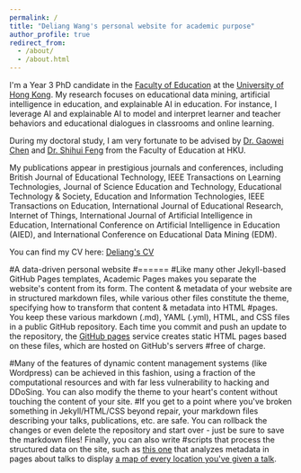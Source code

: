 ```yaml
---
permalink: /
title: "Deliang Wang's personal website for academic purpose"
author_profile: true
redirect_from: 
  - /about/
  - /about.html
---
```

I'm a Year 3 PhD candidate in the [Faculty of Education](https://web.edu.hku.hk/) at the [University of Hong Kong](https://www.hku.hk/). My research focuses on educational data mining, artificial intelligence in education, and explainable AI in education. For instance, I leverage AI and explainable AI to model and interpret learner and teacher behaviors and educational dialogues in classrooms and online learning.

During my doctoral study, I am very fortunate to be advised by [Dr. Gaowei Chen](https://web.edu.hku.hk/faculty-academics/gwchen) and [Dr. Shihui Feng](https://web.edu.hku.hk/faculty-academics/shihuife) from the Faculty of Education at HKU. 

My publications appear in prestigious journals and conferences, including British Journal of Educational Technology, IEEE Transactions on Learning Technologies, Journal of Science Education and Technology, Educational Technology & Society, Education and Information Technologies, IEEE Transactions on Education, International Journal of Educational Research, Internet of Things, International Journal of Artificial Intelligence in Education, International Conference on Artificial Intelligence in Education (AIED), and International Conference on Educational Data Mining (EDM).

You can find my CV here: [Deliang's CV](../assets/CV.pdf)

#A data-driven personal website
#======
#Like many other Jekyll-based GitHub Pages templates, Academic Pages makes you separate the website's content from its form. The content & metadata of your website are in structured markdown files, while various other files constitute the theme, specifying how to transform that content & metadata into HTML #pages. You keep these various markdown (.md), YAML (.yml), HTML, and CSS files in a public GitHub repository. Each time you commit and push an update to the repository, the [GitHub pages](https://pages.github.com/) service creates static HTML pages based on these files, which are hosted on GitHub's servers #free of charge.

#Many of the features of dynamic content management systems (like Wordpress) can be achieved in this fashion, using a fraction of the computational resources and with far less vulnerability to hacking and DDoSing. You can also modify the theme to your heart's content without touching the content of your site. #If you get to a point where you've broken something in Jekyll/HTML/CSS beyond repair, your markdown files describing your talks, publications, etc. are safe. You can rollback the changes or even delete the repository and start over - just be sure to save the markdown files! Finally, you can also write #scripts that process the structured data on the site, such as [this one](https://github.com/academicpages/academicpages.github.io/blob/master/talkmap.ipynb) that analyzes metadata in pages about talks to display [a map of every location you've given a talk](https://academicpages.github.io/talkmap.html).
